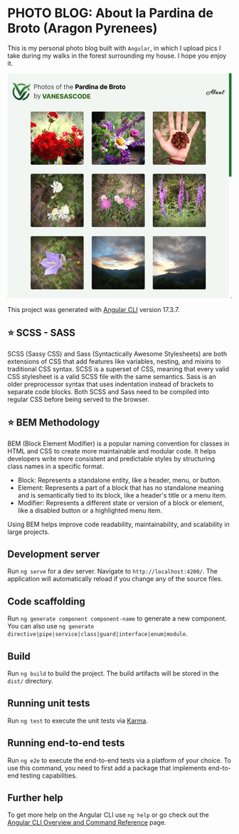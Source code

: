 # PHOTO BLOG: About la Pardina de Broto (Aragon Pyrenees)

This is my personal photo blog built with `Angular`, in which I upload pics I take during my walks in the forest surrounding my house. I hope you enjoy it.

![alt text](pardina-cover.jpg)

This project was generated with [Angular CLI](https://github.com/angular/angular-cli) version 17.3.7.

## ⭐️ SCSS - SASS

SCSS (Sassy CSS) and Sass (Syntactically Awesome Stylesheets) are both extensions of CSS that add features like variables, nesting, and mixins to traditional CSS syntax. SCSS is a superset of CSS, meaning that every valid CSS stylesheet is a valid SCSS file with the same semantics. Sass is an older preprocessor syntax that uses indentation instead of brackets to separate code blocks. Both SCSS and Sass need to be compiled into regular CSS before being served to the browser.

## ⭐️ BEM Methodology

BEM (Block Element Modifier) is a popular naming convention for classes in HTML and CSS to create more maintainable and modular code. It helps developers write more consistent and predictable styles by structuring class names in a specific format.

- Block: Represents a standalone entity, like a header, menu, or button.
- Element: Represents a part of a block that has no standalone meaning and is semantically tied to its block, like a header's title or a menu item.
- Modifier: Represents a different state or version of a block or element, like a disabled button or a highlighted menu item.

Using BEM helps improve code readability, maintainability, and scalability in large projects.

## Development server

Run `ng serve` for a dev server. Navigate to `http://localhost:4200/`. The application will automatically reload if you change any of the source files.

## Code scaffolding

Run `ng generate component component-name` to generate a new component. You can also use `ng generate directive|pipe|service|class|guard|interface|enum|module`.

## Build

Run `ng build` to build the project. The build artifacts will be stored in the `dist/` directory.

## Running unit tests

Run `ng test` to execute the unit tests via [Karma](https://karma-runner.github.io).

## Running end-to-end tests

Run `ng e2e` to execute the end-to-end tests via a platform of your choice. To use this command, you need to first add a package that implements end-to-end testing capabilities.

## Further help

To get more help on the Angular CLI use `ng help` or go check out the [Angular CLI Overview and Command Reference](https://angular.io/cli) page.
